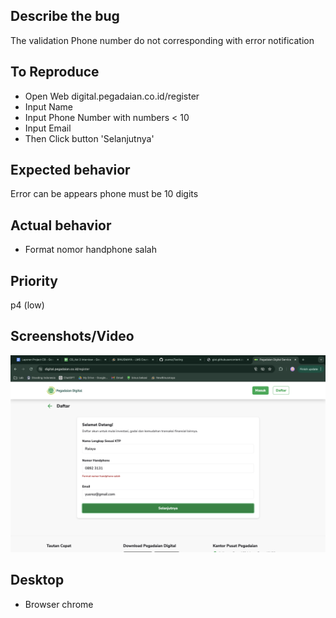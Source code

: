 ## Describe the bug
The validation Phone number do not corresponding with error notification 

## To Reproduce
- Open Web digital.pegadaian.co.id/register
- Input Name
- Input Phone Number with numbers < 10
- Input Email 
- Then Click button 'Selanjutnya'

## Expected behavior
Error can be appears phone must be 10 digits

## Actual behavior
- Format nomor handphone salah

## Priority
p4 (low)

## Screenshots/Video
![alt text](./images/image.png)

## Desktop
 - Browser chrome
 
